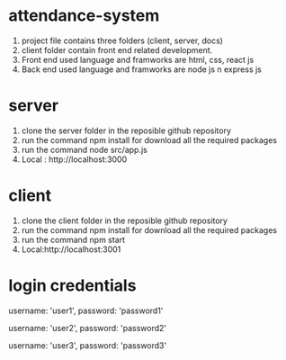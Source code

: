# attendance-system

1. project file contains three folders (client, server, docs)
2. client folder contain front end related development.
3. Front end used language and framworks are html, css, react js
4. Back end used language and framworks are node js n express js


# server

1. clone the server folder in the reposible github repository
2. run the command npm install for download all the required packages
3. run the command node src/app.js
4. Local : http://localhost:3000


# client

1. clone the client folder in the reposible github repository
2. run the command npm install for download all the required packages
3. run the command npm start
4. Local:http://localhost:3001


# login credentials

username: 'user1',
password: 'password1'

username: 'user2',
password: 'password2'

username: 'user3',
password: 'password3'